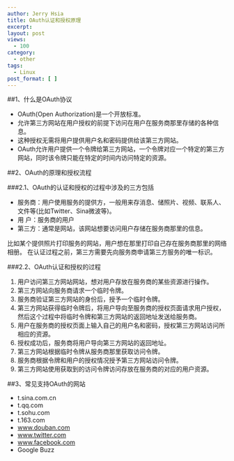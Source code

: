```yaml
---
author: Jerry Hsia
title: OAuth认证和授权原理
excerpt:
layout: post
views:
  - 100
category:
  - other
tags:
  - Linux
post_format: [ ]
---
```

##1、什么是OAuth协议

- OAuth(Open Authorization)是一个开放标准。
- 允许第三方网站在用户授权的前提下访问在用户在服务商那里存储的各种信息。
- 这种授权无需将用户提供用户名和密码提供给该第三方网站。
- OAuth允许用户提供一个令牌给第三方网站，一个令牌对应一个特定的第三方网站，同时该令牌只能在特定的时间内访问特定的资源。
 
##2、OAuth的原理和授权流程

###2.1、OAuth的认证和授权的过程中涉及的三方包括

- 服务商：用户使用服务的提供方，一般用来存消息、储照片、视频、联系人、文件等(比如Twitter、Sina微波等)。
- 用  户：服务商的用户
- 第三方：通常是网站，该网站想要访问用户存储在服务商那里的信息。

比如某个提供照片打印服务的网站，用户想在那里打印自己存在服务商那里的网络相册。
在认证过程之前，第三方需要先向服务商申请第三方服务的唯一标识。

###2.2、OAuth认证和授权的过程

1. 用户访问第三方网站网站，想对用户存放在服务商的某些资源进行操作。
2. 第三方网站向服务商请求一个临时令牌。
3. 服务商验证第三方网站的身份后，授予一个临时令牌。
4. 第三方网站获得临时令牌后，将用户导向至服务商的授权页面请求用户授权，然后这个过程中将临时令牌和第三方网站的返回地址发送给服务商。
5. 用户在服务商的授权页面上输入自己的用户名和密码，授权第三方网站访问所相应的资源。
6. 授权成功后，服务商将用户导向第三方网站的返回地址。
7. 第三方网站根据临时令牌从服务商那里获取访问令牌。
8. 服务商根据令牌和用户的授权情况授予第三方网站访问令牌。
9. 第三方网站使用获取到的访问令牌访问存放在服务商的对应的用户资源。
 
##3、常见支持OAuth的网站

- t.sina.com.cn
- t.qq.com
- t.sohu.com
- t.163.com
- www.douban.com
- www.twitter.com
- www.facebook.com
- Google Buzz
